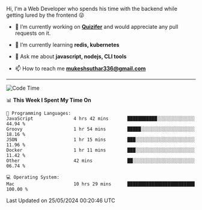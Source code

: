 Hi, I'm a Web Developer who spends his time with the backend while getting lured by the frontend 😜

- 🔭 I’m currently working on **[Quizifer](https://github.com/SutharMukesh/Quizifer/)** and would appreciate any pull requests on it.

- 🌱 I’m currently learning **redis, kubernetes**

- 💬 Ask me about **javascript, nodejs, CLI tools**

- 📫 How to reach me **mukeshsuthar336@gmail.com**

---
<!--START_SECTION:waka-->
![Code Time](http://img.shields.io/badge/Code%20Time-2%2C972%20hrs%2032%20mins-blue)

📊 **This Week I Spent My Time On** 

```text
💬 Programming Languages: 
JavaScript               4 hrs 42 mins       ███████████░░░░░░░░░░░░░░   44.94 % 
Groovy                   1 hr 54 mins        █████░░░░░░░░░░░░░░░░░░░░   18.16 % 
JSON                     1 hr 15 mins        ███░░░░░░░░░░░░░░░░░░░░░░   11.96 % 
Docker                   1 hr 11 mins        ███░░░░░░░░░░░░░░░░░░░░░░   11.42 % 
Other                    42 mins             ██░░░░░░░░░░░░░░░░░░░░░░░   06.74 % 

💻 Operating System: 
Mac                      10 hrs 29 mins      █████████████████████████   100.00 % 
```


 Last Updated on 25/05/2024 00:20:46 UTC
<!--END_SECTION:waka-->
